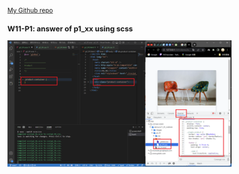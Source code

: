 [My Github repo](https://github.com/abc6577/1111-sweb-1N-demo-211410591/tree/main/demo/md/w02_91)

### W11-P1: answer of p1_xx using scss

![](w11-p1.png)